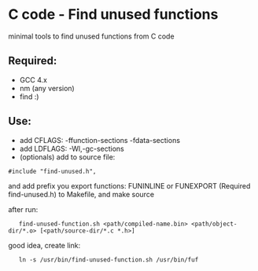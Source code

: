 # C code - Find unused functions

minimal tools to find unused functions from C code

## Required:

- GCC 4.x
- nm (any version)
- find :)

## Use:

  - add CFLAGS:  -ffunction-sections -fdata-sections
  - add LDFLAGS: -Wl,-gc-sections
  - (optionals) add to source file:
  
```
#include "find-unused.h",
```

and add prefix you export functions: FUNINLINE or FUNEXPORT (Required find-unused.h)
to Makefile, and make source

after run:
    
```
   find-unused-function.sh <path/compiled-name.bin> <path/object-dir/*.o> [<path/source-dir/*.c *.h>]
```
good idea, create link:

```
   ln -s /usr/bin/find-unused-function.sh /usr/bin/fuf
```

